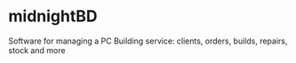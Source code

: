 # midnightBD
Software for managing a PC Building service: clients, orders, builds, repairs, stock and more
